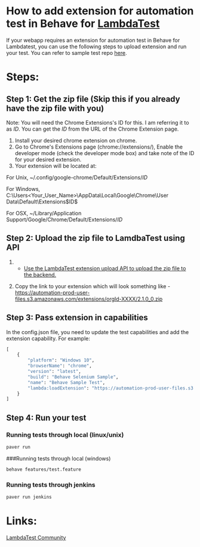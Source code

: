 # How to add extension for automation test in Behave for [LambdaTest](https://www.lambdatest.com/?utm_source=github&utm_medium=repo&utm_campaign=Behave-add-extension)

If your webapp requires an extension for automation test in Behave for Lambdatest, you can use the following steps to upload extension and run your test. You can refer to sample test repo [here](https://github.com/LambdaTest/Python-Behave-Selenium).

# Steps:

## Step 1: Get the zip file (Skip this if you already have the zip file with you)

Note: You will need the Chrome Extensions's ID for this. I am referring it to as $ID$. You can get the $ID$ from the URL of the Chrome Extension page.
1. Install your desired chrome extension on chrome.
2. Go to Chrome's Extensions page (chrome://extensions/), Enable the developer mode (check the developer mode box) and take note of the ID for your desired extension.
3. Your extension will be located at:

For Unix, ~/.config/google-chrome/Default/Extensions/$ID$

For Windows, C:\Users\<Your_User_Name>\AppData\Local\Google\Chrome\User Data\Default\Extensions\$ID$

For OSX, ~/Library/Application Support/Google/Chrome/Default/Extensions/$ID$

## Step 2: Upload the zip file to LamdbaTest using API

1. * [Use the LambdaTest extension upload API to upload the zip file to the backend.](https://www.lambdatest.com/support/api-doc/#/extensions/UploadExtensions)

2. Copy the link to your extension which will look something like - https://automation-prod-user-files.s3.amazonaws.com/extensions/orgId-XXXX/2.1.0_0.zip

## Step 3: Pass extension in capabilities

In the config.json file, you need to update the test capabilities and add the extension capability. For example:

```python
[
	{
		"platform": "Windows 10",
		"browserName": "chrome",
		"version": "latest",
		"build": "Behave Selenium Sample",
		"name": "Behave Sample Test",
		"lambda:loadExtension": "https://automation-prod-user-files.s3.amazonaws.com/extensions/orgId-XXXX/2.1.0_0.zip"
	}
]
```

## Step 4: Run your test

### Running tests through local (linux/unix)
```bash
paver run 
```
###Running tests through local (windows)
```bash
behave features/test.feature 
```

### Running tests through jenkins
```bash
paver run jenkins
```


# Links:

[LambdaTest Community](http://community.lambdatest.com/)

